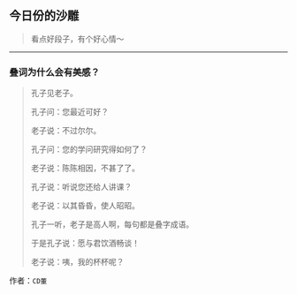 ## 今日份的沙雕

> 看点好段子，有个好心情～


 
---

### 叠词为什么会有美感？

> 孔子见老子。
> 
> 孔子问：您最近可好？
> 
> 老子说：不过尔尔。
> 
> 孔子问：您的学问研究得如何了？
> 
> 老子说：陈陈相因，不甚了了。
> 
> 孔子说：听说您还给人讲课？
> 
> 老子说：以其昏昏，使人昭昭。
> 
> 孔子一听，老子是高人啊，每句都是叠字成语。
> 
> 于是孔子说：愿与君饮酒畅谈！
> 
> 老子说：咦，我的杯杯呢？


作者：`CD董`